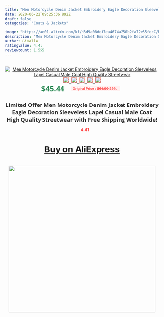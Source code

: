 ```yaml
---
title: "Men Motorcycle Denim Jacket Embroidery Eagle Decoration Sleeveless Lapel Casual Male Coat High Quality Streetwear"
date: 2020-06-22T09:25:36.892Z
draft: false
categories: "Coats & Jackets"

image: "https://ae01.alicdn.com/kf/H3d9a08de37ea4674a250b2fa72e35fecC/Men-Motorcycle-Denim-Jacket-Embroidery-Eagle-Decoration-Sleeveless-Lapel-Casual-Male-Coat-High-Quality-Streetwear.jpg"
description: "Men Motorcycle Denim Jacket Embroidery Eagle Decoration Sleeveless Lapel Casual Male Coat High Quality Streetwear"
author: Giselle
ratingvalue: 4.41
reviewcount: 1.555
---
```

<br>
<div style="text-align: center;">
<a href="https://s.click.aliexpress.com/e/_AcpzFP" target="_blank" rel="nofollow noopener noreferrer"><img alt="Men Motorcycle Denim Jacket Embroidery Eagle Decoration Sleeveless Lapel Casual Male Coat High Quality Streetwear" class="magnifier-image" src="https://ae01.alicdn.com/kf/H3d9a08de37ea4674a250b2fa72e35fecC/Men-Motorcycle-Denim-Jacket-Embroidery-Eagle-Decoration-Sleeveless-Lapel-Casual-Male-Coat-High-Quality-Streetwear.jpg_640x640.jpg">
<br>
<img style="border:1px solid salmon" src="https://ae01.alicdn.com/kf/H3d9a08de37ea4674a250b2fa72e35fecC/Men-Motorcycle-Denim-Jacket-Embroidery-Eagle-Decoration-Sleeveless-Lapel-Casual-Male-Coat-High-Quality-Streetwear.jpg_120x120.jpg">&nbsp;&nbsp;<img style="border:1px solid salmon" src="https://ae01.alicdn.com/kf/Heff471766d5c40faac1a934ee22aaf169/Men-Motorcycle-Denim-Jacket-Embroidery-Eagle-Decoration-Sleeveless-Lapel-Casual-Male-Coat-High-Quality-Streetwear.jpg_120x120.jpg">&nbsp;&nbsp;<img style="border:1px solid salmon" src="https://ae01.alicdn.com/kf/H2b899efd3b5e43348c4e2d6272640a0aa/Men-Motorcycle-Denim-Jacket-Embroidery-Eagle-Decoration-Sleeveless-Lapel-Casual-Male-Coat-High-Quality-Streetwear.jpg_120x120.jpg">&nbsp;&nbsp;<img style="border:1px solid salmon" src="https://ae01.alicdn.com/kf/H2e05a2fe52414045ac02c3d043fc01cbX/Men-Motorcycle-Denim-Jacket-Embroidery-Eagle-Decoration-Sleeveless-Lapel-Casual-Male-Coat-High-Quality-Streetwear.jpg_120x120.jpg">&nbsp;&nbsp;<img style="border:1px solid salmon" src="https://ae01.alicdn.com/kf/Hc4b51da7ed2a4373bef545689e72ba394/Men-Motorcycle-Denim-Jacket-Embroidery-Eagle-Decoration-Sleeveless-Lapel-Casual-Male-Coat-High-Quality-Streetwear.jpg_120x120.jpg"></a></div><br0>
<div style="text-align: center;"><span style="background-color: white; border: 0px; box-sizing: border-box; color: seagreen; display: inline-block; font-family: &quot;open sans&quot; , &quot;arial&quot; , &quot;helvetica&quot; , sans-serif , &quot;heiti&quot;; font-size: 24px; font-stretch: inherit; font-weight: 700; line-height: inherit; margin: 0px 10px 0px 0px; padding: 0px; vertical-align: middle;">$45.44 </span>
<span style="background: rgb(255 , 241 , 241); border-radius: 3px; border: 0px; box-sizing: border-box; color: #ff4747; display: inline-block; font-family: inherit; font-size: 12px; font-stretch: inherit; font-style: inherit; font-variant: inherit; font-weight: 600; line-height: inherit; margin: 0px; padding: 2px 5px; transform: scale(0.9); vertical-align: middle;">Original Price : <b style="text-decoration: line-through;">$64.00 </b> 29%&nbsp;&nbsp;</span></div>
<h1 style="color: #333333; display: inline-block; font-family: &quot;open sans&quot; , &quot;arial&quot; , &quot;helvetica&quot; , sans-serif , &quot;heiti&quot;; font-size: 18px; font-stretch: inherit; font-weight: 700; text-align: center;">Limited Offer Men Motorcycle Denim Jacket Embroidery Eagle Decoration Sleeveless Lapel Casual Male Coat High Quality Streetwear with Free Shipping Worldwide!</h1>
<div style="color: #ff4747; text-align: center;">
<img src="https://4.bp.blogspot.com/-M0ZcTcb-5uY/XleCXlxnR4I/AAAAAAAAAEc/OrjgMkXV1oMQFaCRZj5HQwOCBcu3w1FegCPcBGAYYCw/s1600/star.png" style="height: 15px;">&nbsp;<b>4.41</b></div>
<div class="button_cont" align="center"><a class="buynow_a" href="https://s.click.aliexpress.com/e/_AcpzFP" target="_blank" rel="nofollow noopener noreferrer"><H1>Buy on AliExpress</H1></a></div><br>
<div class="separator" style="clear: both; text-align: center;">
<img src="https://lh3.googleusercontent.com/-pTy5HemUv9M/XlePHvY0dAI/AAAAAAAAAE4/0nX5iRUoIWY8eMW9Dpxeirr157OZliDIgCLcBGAsYHQ/s1600/badge.gif" width="480">
</div>

